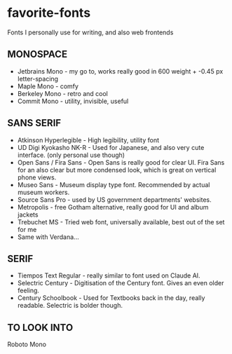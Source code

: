 # favorite-fonts
Fonts I personally use for writing, and also web frontends

## MONOSPACE
- Jetbrains Mono - my go to, works really good in 600 weight + -0.45 px letter-spacing
- Maple Mono - comfy
- Berkeley Mono - retro and cool
- Commit Mono - utility, invisible, useful

## SANS SERIF
- Atkinson Hyperlegible - High legibility, utility font
- UD Digi Kyokasho NK-R - Used for Japanese, and also very cute interface. (only personal use though)
- Open Sans / Fira Sans - Open Sans is really good for clear UI. Fira Sans for an also clear but more condensed look, which is great on vertical phone views.
- Museo Sans - Museum display type font. Recommended by actual museum workers.
- Source Sans Pro - used by US government departments' websites. 
- Metropolis - free Gotham alternative, really good for UI and album jackets
- Trebuchet MS - Tried web font, universally available, best out of the set for me
- Same with Verdana...

## SERIF
- Tiempos Text Regular - really similar to font used on Claude AI.
- Selectric Century - Digitisation of the Century font. Gives an even older feeling.
- Century Schoolbook - Used for Textbooks back in the day, really readable. Selectric is bolder though.


## TO LOOK INTO
Roboto Mono
